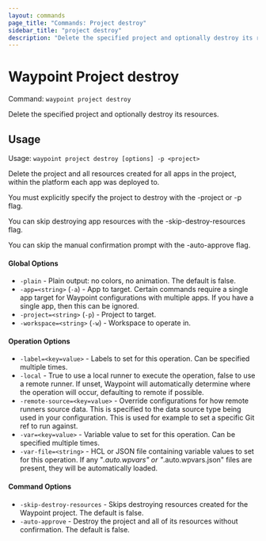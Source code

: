 ```yaml
---
layout: commands
page_title: "Commands: Project destroy"
sidebar_title: "project destroy"
description: "Delete the specified project and optionally destroy its resources."
---
```


# Waypoint Project destroy

Command: `waypoint project destroy`

Delete the specified project and optionally destroy its resources.


## Usage

Usage: `waypoint project destroy [options] -p <project>`


  Delete the project and all resources created for all apps in the project, within
  the platform each app was deployed to.

  You must explicitly specify the project to destroy with the -project or -p flag.

  You can skip destroying app resources with the -skip-destroy-resources flag.

  You can skip the manual confirmation prompt with the -auto-approve flag.
#### Global Options

- `-plain` - Plain output: no colors, no animation. The default is false.
- `-app=<string>` (`-a`) - App to target. Certain commands require a single app target for Waypoint configurations with multiple apps. If you have a single app, then this can be ignored.
- `-project=<string>` (`-p`) - Project to target.
- `-workspace=<string>` (`-w`) - Workspace to operate in.

#### Operation Options

- `-label=<key=value>` - Labels to set for this operation. Can be specified multiple times.
- `-local` - True to use a local runner to execute the operation, false to use a remote runner. 
If unset, Waypoint will automatically determine where the operation will occur, 
defaulting to remote if possible.
- `-remote-source=<key=value>` - Override configurations for how remote runners source data. This is specified to the data source type being used in your configuration. This is used for example to set a specific Git ref to run against.
- `-var=<key=value>` - Variable value to set for this operation. Can be specified multiple times.
- `-var-file=<string>` - HCL or JSON file containing variable values to set for this operation. If any "*.auto.wpvars" or "*.auto.wpvars.json" files are present, they will be automatically loaded.

#### Command Options

- `-skip-destroy-resources` - Skips destroying resources created for the Waypoint project. The default is false.
- `-auto-approve` - Destroy the project and all of its resources without confirmation. The default is false.

